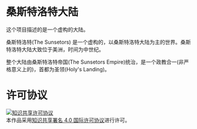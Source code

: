 # 桑斯特洛特大陆

这个项目描述的是一个虚构的大陆。

桑斯特洛特(The Sunsetors) 是一个虚构的，以桑斯特洛特大陆为主的世界。桑斯特洛特大陆大致位于美洲，时间为中世纪。

整个大陆由桑斯特洛特帝国(The Sunsetors Empire)统治，是一个政教合一(非严格意义上的)，首都为圣领(Holy's Landing)。

# 许可协议

<a rel="license" href="http://creativecommons.org/licenses/by/4.0/"><img alt="知识共享许可协议" style="border-width:0" src="https://i.creativecommons.org/l/by/4.0/88x31.png" /></a><br />本作品采用<a rel="license" href="http://creativecommons.org/licenses/by/4.0/">知识共享署名 4.0 国际许可协议</a>进行许可。

